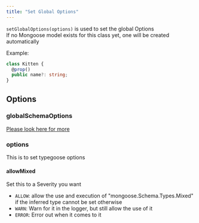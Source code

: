 ```yaml
---
title: "Set Global Options"
---
```


`setGlobalOptions(options)` is used to set the global Options  
If no Mongoose model exists for this class yet, one will be created automatically  

Example:

```ts
class Kitten {
  @prop()
  public name?: string;
}
```

## Options

### globalSchemaOptions

[Please look here for more](https://mongoosejs.com/docs/guide.html#options)

### options

This is to set typegoose options

#### allowMixed

Set this to a Severity you want

- `ALLOW`: allow the use and execution of "mongoose.Schema.Types.Mixed" if the inferred type cannot be set otherwise
- `WARN`: Warn for it in the logger, but still allow the use of it
- `ERROR`: Error out when it comes to it
